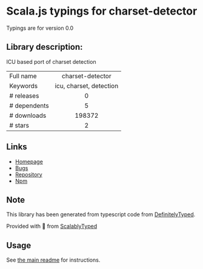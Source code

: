 
# Scala.js typings for charset-detector

Typings are for version 0.0

## Library description:
ICU based port of charset detection

|                    |                 |
| ------------------ | :-------------: |
| Full name          | charset-detector |
| Keywords           | icu, charset, detection |
| # releases         | 0 |
| # dependents       | 5 |
| # downloads        | 198372 |
| # stars            | 2 |

## Links
- [Homepage](https://github.com/btd/node-charset-detector)
- [Bugs](https://github.com/btd/node-charset-detector/issues)
- [Repository](https://github.com/btd/node-charset-detector)
- [Npm](https://www.npmjs.com/package/charset-detector)
    


## Note
This library has been generated from typescript code from [DefinitelyTyped](https://definitelytyped.org).

Provided with :purple_heart: from [ScalablyTyped](https://github.com/oyvindberg/ScalablyTyped)

## Usage
See [the main readme](../../readme.md) for instructions.



